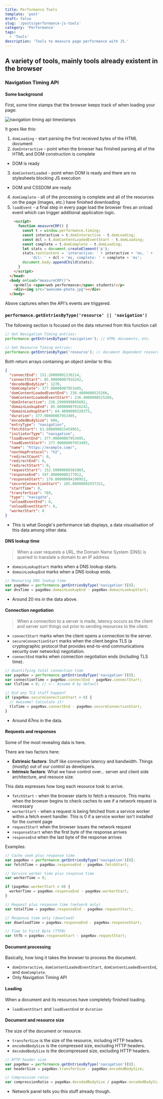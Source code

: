 ```yaml
---
title: Performance Tools
template: 'post'
draft: false
slug: '/posts/performance-js-tools'
category: 'Performance'
tags:
  - 'Tools'
description: 'Tools to measure page performance with JS.'
---
```


## A variety of tools, mainly tools already existent in the browser

### Navigation Timing API

#### Some background

First, some time stamps that the browser keeps track of when loading your page:

![navigation timing api timestamps](https://developers.google.com/web/fundamentals/performance/critical-rendering-path/images/dom-navtiming.png)

It goes like this:

1. `domLoading` - start parsing the first received bytes of the HTML document
2. `domInteractive` - point when the browser has finished parsing all of the HTML and DOM construction is complete

- DOM is ready

3. `domContentLoaded` - point when DOM is ready and there are no stylesheets blocking JS execution

- DOM and CSSDOM are ready

4. `domComplete` - all of the processing is complete and all of the resources on the page (images, etc.) have finished downloading
5. `loadEvent` - a final step in every page load the browser fires an onload event which can trigger additional application logic.

```html
    <script>
      function measureCRP() {
        const t = window.performance.timing;
        const interactive = t.domInteractive - t.domLoading;
        const dcl = t.domContentLoadedEventStart - t.domLoading;
        const complete = t.domComplete - t.domLoading;
        let stats = document.createElement('p');
        stats.textContent = 'interactive: ' + interactive + 'ms, ' +
            'dcl: ' + dcl + 'ms, complete: ' + complete + 'ms';
        document.body.appendChild(stats);
      }
    </script>
  </head>
  <body onload="measureCRP()">
    <p>Hello <span>web performance</span> students!</p>
    <div><img src="awesome-photo.jpg"></div>
  </body>
```

Above captures when the API's events are triggered.

### `performance.getEntriesByType('resource' || 'navigation')`

The following section is focused on the data returned from this function call

```js
// Get Navigation Timing entries:
performance.getEntriesByType('navigation'); // HTML documents, etc.

// Get Resource Timing entries:
performance.getEntriesByType('resource'); // document dependent resources
```

Both return arrays containing an object similar to this:

```json
{
  "connectEnd": 152.20000001136214,
  "connectStart": 85.00000007916242,
  "decodedBodySize": 1270,
  "domComplete": 377.90000007953495,
  "domContentLoadedEventEnd": 236.4000000525266,
  "domContentLoadedEventStart": 236.4000000525266,
  "domInteractive": 236.2999999895692,
  "domainLookupEnd": 85.00000007916242,
  "domainLookupStart": 64.4000000320375,
  "duration": 377.90000007953495,
  "encodedBodySize": 606,
  "entryType": "navigation",
  "fetchStart": 61.600000015459955,
  "initiatorType": "navigation",
  "loadEventEnd": 377.90000007953495,
  "loadEventStart": 377.90000007953495,
  "name": "https://example.com/",
  "nextHopProtocol": "h2",
  "redirectCount": 0,
  "redirectEnd": 0,
  "redirectStart": 0,
  "requestStart": 152.50000008381903,
  "responseEnd": 197.80000008177012,
  "responseStart": 170.00000004190952,
  "secureConnectionStart": 105.80000001937151,
  "startTime": 0,
  "transferSize": 789,
  "type": "navigate",
  "unloadEventEnd": 0,
  "unloadEventStart": 0,
  "workerStart": 0
}
```

- This is what Google's performance tab displays, a data visualisation of this data among other data.

#### DNS lookup time

> When a user requests a URL, the Domain Name System (DNS) is queried to translate a domain to an IP address

- `domainLookupStart` marks when a DNS lookup starts.
- `domainLookupEnd` marks when a DNS lookup ends.

```js
// Measuring DNS lookup time
var pageNav = performance.getEntriesByType('navigation')[0];
var dnsTime = pageNav.domainLookupEnd - pageNav.domainLookupStart;
```

- Around 20 ms in the data above.

#### Connection negotiation

> When a connection to a server is made, latency occurs as the client and server sort things out prior to sending resources to the client.

- `connectStart` marks when the client opens a connection to the server.
- `secureConnectionStart` marks when the client begins TLS (a cryptographic protocol that provides end-to-end communications security over networks) negotiation.
- `connectEnd` marks when connection negotiation ends (including TLS time).

```js
// Quantifying total connection time
var pageNav = performance.getEntriesByType('navigation')[0];
var connectionTime = pageNav.connectEnd - pageNav.connectStart;
var tlsTime = 0; // <-- Assume 0 by default

// Did any TLS stuff happen?
if (pageNav.secureConnectionStart > 0) {
  // Awesome! Calculate it!
  tlsTime = pageNav.connectEnd - pageNav.secureConnectionStart;
}
```

- Around 67ms in the data.

#### Requests and responses

Some of the most revealing data is here.

There are two factors here:

- **Extrinsic factors**: Stuff like connection latency and bandwidth. Things (mostly) out of our control as developers.
- **Intrinsic factors**: What we have control over... server and client side architecture, and resouce size.

This data expresses how long each resource took to arrive.

- `fetchStart` - when the browser starts to fetch a resource. This marks when the browser begins to check caches to see if a network request is necessary
- `workerStart` - when a request is being fetched from a service worker within a fetch event handler. This is 0 if a service worker isn't installed for the current page
- `requestStart` when the browser issues the network request
- `responseStart` when the first byte of the response arrives
- `responseEnd` when the last byte of the response arrives

Examples:

```js
// Cache seek plus response time
var pageNav = performance.getEntriesByType('navigation')[0];
var fetchTime = pageNav.responseEnd - pageNav.fetchStart;

// Service worker time plus response time
var workerTime = 0;

if (pageNav.workerStart > 0) {
  workerTime = pageNav.responseEnd - pageNav.workerStart;
}

// Request plus response time (network only)
var totalTime = pageNav.responseEnd - pageNav.requestStart;

// Response time only (download)
var downloadTime = pageNav.responseEnd - pageNav.responseStart;

// Time to First Byte (TTFB)
var ttfb = pageNav.responseStart - pageNav.requestStart;
```

#### Document processing

Basically, how long it takes the browser to process the document.

- `domInteractive`, `domContentLoadedEventStart`, `domContentLoadedEventEnd`, and `domComplete`.
- Only Navigation Timing API

#### Loading

When a document and its resources have completely finished loading.

- `loadEventStart` and `loadEventEnd` or `duration`

#### Document and resource size

The size of the document or resource.

- `transferSize` is the size of the resource, including HTTP headers.
- `encodedBodySize` is the compressed size, excluding HTTP headers.
- `decodedBodySize` is the decompressed size, excluding HTTP headers.

```js
// HTTP header size
var pageNav = performance.getEntriesByType('navigation')[0];
var headerSize = pageNav.transferSize - pageNav.encodedBodySize;

// Compression ratio
var compressionRatio = pageNav.decodedBodySize / pageNav.encodedBodySize;
```

- Network panel tells you this stuff already though.
